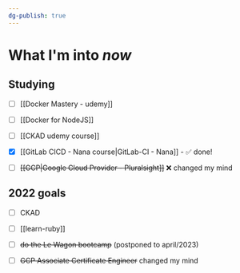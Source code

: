 ```yaml
---
dg-publish: true
---
```

# What I'm into *now*

## Studying

- [ ] [[Docker Mastery - udemy]]
- [ ] [[Docker for NodeJS]]
- [ ] [[CKAD udemy course]]
- [x] [[GitLab CICD - Nana course|GitLab-CI - Nana]] - ✅ done!
- [ ] ~~[[GCP|Google Cloud Provider - Pluralsight]]~~ ❌ changed my mind


## 2022 goals

- [ ] CKAD
- [ ] [[learn-ruby]]
- [ ] ~~do the Le Wagon bootcamp~~ (postponed to april/2023)
- [ ] ~~GCP Associate Certificate Engineer~~ changed my mind


